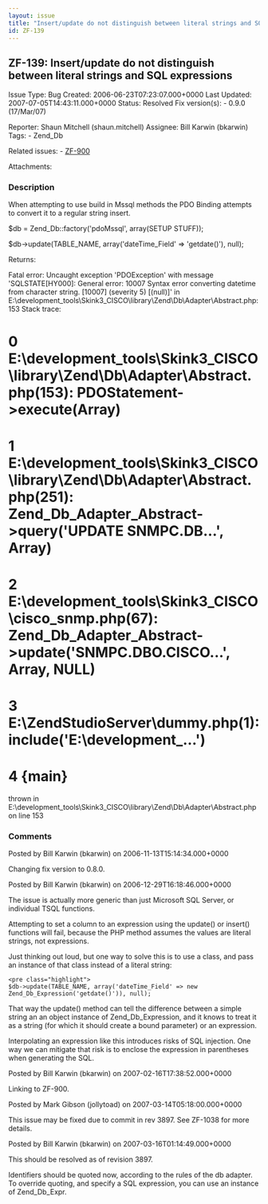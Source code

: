 ```yaml
---
layout: issue
title: "Insert/update do not distinguish between literal strings and SQL expressions"
id: ZF-139
---
```


ZF-139: Insert/update do not distinguish between literal strings and SQL expressions
------------------------------------------------------------------------------------

 Issue Type: Bug Created: 2006-06-23T07:23:07.000+0000 Last Updated: 2007-07-05T14:43:11.000+0000 Status: Resolved Fix version(s): - 0.9.0 (17/Mar/07)
 
 Reporter:  Shaun Mitchell (shaun.mitchell)  Assignee:  Bill Karwin (bkarwin)  Tags: - Zend\_Db
 
 Related issues: - [ZF-900](/issues/browse/ZF-900)
 
 Attachments: 
### Description

When attempting to use build in Mssql methods the PDO Binding attempts to convert it to a regular string insert.

$db = Zend\_Db::factory('pdoMssql', array(SETUP STUFF));

$db->update(TABLE\_NAME, array('dateTime\_Field' => 'getdate()'), null);

Returns:

Fatal error: Uncaught exception 'PDOException' with message 'SQLSTATE[HY000]: General error: 10007 Syntax error converting datetime from character string. [10007] (severity 5) [(null)]' in E:\\development\_tools\\Skink3\_CISCO\\library\\Zend\\Db\\Adapter\\Abstract.php:153 Stack trace:

0 E:\\development\_tools\\Skink3\_CISCO\\library\\Zend\\Db\\Adapter\\Abstract.php(153): PDOStatement->execute(Array)
====================================================================================================================

1 E:\\development\_tools\\Skink3\_CISCO\\library\\Zend\\Db\\Adapter\\Abstract.php(251): Zend\_Db\_Adapter\_Abstract->query('UPDATE SNMPC.DB...', Array)
=======================================================================================================================================================

2 E:\\development\_tools\\Skink3\_CISCO\\cisco\_snmp.php(67): Zend\_Db\_Adapter\_Abstract->update('SNMPC.DBO.CISCO...', Array, NULL)
====================================================================================================================================

3 E:\\ZendStudioServer\\dummy.php(1): include('E:\\development\_...')
=====================================================================

4 {main}
========

thrown in E:\\development\_tools\\Skink3\_CISCO\\library\\Zend\\Db\\Adapter\\Abstract.php on line 153

 

 

### Comments

Posted by Bill Karwin (bkarwin) on 2006-11-13T15:14:34.000+0000

Changing fix version to 0.8.0.

 

 

Posted by Bill Karwin (bkarwin) on 2006-12-29T16:18:46.000+0000

The issue is actually more generic than just Microsoft SQL Server, or individual TSQL functions.

Attempting to set a column to an expression using the update() or insert() functions will fail, because the PHP method assumes the values are literal strings, not expressions.

Just thinking out loud, but one way to solve this is to use a class, and pass an instance of that class instead of a literal string:

 
    <pre class="highlight">
    $db->update(TABLE_NAME, array('dateTime_Field' => new Zend_Db_Expression('getdate()')), null);


That way the update() method can tell the difference between a simple string an an object instance of Zend\_Db\_Expression, and it knows to treat it as a string (for which it should create a bound parameter) or an expression.

Interpolating an expression like this introduces risks of SQL injection. One way we can mitigate that risk is to enclose the expression in parentheses when generating the SQL.

 

 

Posted by Bill Karwin (bkarwin) on 2007-02-16T17:38:52.000+0000

Linking to ZF-900.

 

 

Posted by Mark Gibson (jollytoad) on 2007-03-14T05:18:00.000+0000

This issue may be fixed due to commit in rev 3897. See ZF-1038 for more details.

 

 

Posted by Bill Karwin (bkarwin) on 2007-03-16T01:14:49.000+0000

This should be resolved as of revision 3897.

Identifiers should be quoted now, according to the rules of the db adapter. To override quoting, and specify a SQL expression, you can use an instance of Zend\_Db\_Expr.

 

 